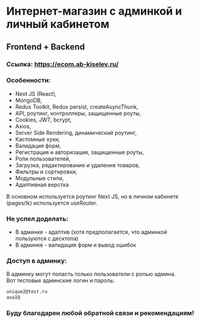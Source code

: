 # Интернет-магазин с админкой и личный кабинетом

## Frontend + Backend

### Ссылка: https://ecom.ab-kiselev.ru/

### Особенности:

- Next JS (React),
- MongoDB,
- Redux Toolkit, Redux persist, createAsyncThunk,
- API, роутинг, контроллеры, защищенные роуты,
- Cookies, JWT, bcrypt,
- Axios,
- Server Side Rendering, динамический роутинг,
- Кастомные хуки,
- Валидация форм,
- Регистрация и авторизация, защищенные роуты,
- Роли пользователей,
- Загрузка, редактирование и удаление товаров,
- Фильтры и сортировки,
- Модульные стили,
- Адаптивная верстка

В основном используется роутинг Next JS, но в личном кабинете (pages/lk) используется useRouter.

### Не успел доделать:

- В админке - адаптив (хотя предполагается, что админкой пользуются с десктопа)
- В админке - валидация форм и вывод ошибок

### Доступ в админку:

В админку могут попасть только пользователи с ролью админа.\
Вот тестовые админские логин и пароль:

```sh
unique2@test.ru
asa1Q
```

### Буду благодарен любой обратной связи и рекомендациям!
